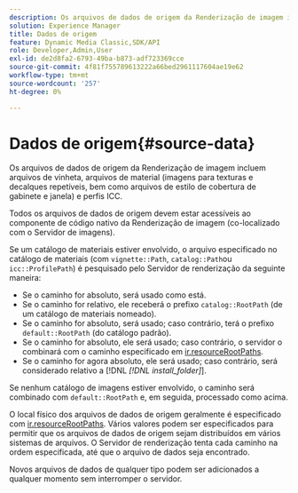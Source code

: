```yaml
---
description: Os arquivos de dados de origem da Renderização de imagem incluem arquivos de vinheta, arquivos de material (imagens para texturas e decalques repetíveis, bem como arquivos de estilo de cobertura de gabinete e janela) e perfis ICC.
solution: Experience Manager
title: Dados de origem
feature: Dynamic Media Classic,SDK/API
role: Developer,Admin,User
exl-id: de2d8fa2-6793-49ba-b873-adf723369cce
source-git-commit: 4f81f755789613222a66bed2961117604ae19e62
workflow-type: tm+mt
source-wordcount: '257'
ht-degree: 0%

---
```


# Dados de origem{#source-data}

Os arquivos de dados de origem da Renderização de imagem incluem arquivos de vinheta, arquivos de material (imagens para texturas e decalques repetíveis, bem como arquivos de estilo de cobertura de gabinete e janela) e perfis ICC.

Todos os arquivos de dados de origem devem estar acessíveis ao componente de código nativo da Renderização de imagem (co-localizado com o Servidor de imagens).

Se um catálogo de materiais estiver envolvido, o arquivo especificado no catálogo de materiais (com `vignette::Path`, `catalog::Path`ou `icc::ProfilePath`) é pesquisado pelo Servidor de renderização da seguinte maneira:

* Se o caminho for absoluto, será usado como está.
* Se o caminho for relativo, ele receberá o prefixo `catalog::RootPath` (de um catálogo de materiais nomeado).
* Se o caminho for absoluto, será usado; caso contrário, terá o prefixo `default::RootPath` (do catálogo padrão).
* Se o caminho for absoluto, ele será usado; caso contrário, o servidor o combinará com o caminho especificado em [ir.resourceRootPaths](../../../../../../ir-api/server-admin/image-rendering-api-ref/c-ir-server-administration/c-ir-configuration-settings-reference/c-ir-resource-root-folders.md#concept-39a34d2239934079bb396e1bf568a9c2).
* Se o caminho for agora absoluto, ele será usado; caso contrário, será considerado relativo a [!DNL  *[!DNL install_folder]*].

Se nenhum catálogo de imagens estiver envolvido, o caminho será combinado com `default::RootPath` e, em seguida, processado como acima.

O local físico dos arquivos de dados de origem geralmente é especificado com [ir.resourceRootPaths](../../../../../../ir-api/server-admin/image-rendering-api-ref/c-ir-server-administration/c-ir-configuration-settings-reference/c-ir-resource-root-folders.md#concept-39a34d2239934079bb396e1bf568a9c2). Vários valores podem ser especificados para permitir que os arquivos de dados de origem sejam distribuídos em vários sistemas de arquivos. O Servidor de renderização tenta cada caminho na ordem especificada, até que o arquivo de dados seja encontrado.

Novos arquivos de dados de qualquer tipo podem ser adicionados a qualquer momento sem interromper o servidor.
